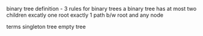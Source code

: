 binary tree
    definition - 3 rules for binary trees
        a binary tree has at most two children
        excatly one root
        exactly 1 path b/w root and any node

terms
    singleton tree
    empty tree